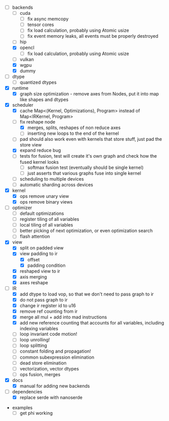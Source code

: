 - [ ] backends
  - [ ] cuda
    - [ ] fix async memcopy
    - [ ] tensor cores
    - [ ] fix load calculation, probably using Atomic usize
    - [ ] fix event memory leaks, all events must be properly destroyed
  - [ ] hip
  - [x] opencl
      - [ ] fix load calculation, probably using Atomic usize
  - [ ] vulkan
  - [x] wgpu
  - [x] dummy
- [ ] dtype
  - [ ] quantized dtypes
- [x] runtime
  - [x] graph size optimization - remove axes from Nodes, put it into map like shapes and dtypes
- [x] scheduler
  - [x] cache Map<(Kernel, Optimizations), Program> instead of Map<IRKernel, Program>
  - [ ] fix reshape node
    - [x] merges, splits, reshapes of non reduce axes
    - [ ] inserting new loops to the end of the kernel
  - [ ] pad should also work even with kernels that store stuff, just pad the store view
  - [x] expand reduce bug
  - [ ] tests for fusion, test will create it's own graph and check how the fused kernel looks
    - [ ] softmax fusion test (eventually should be single kernel)
    - [ ] just asserts that various graphs fuse into single kernel
  - [ ] scheduling to multiple devices
  - [ ] automatic sharding across devices
- [x] kernel
  - [x] ops remove unary view
  - [x] ops remove binary views
- [ ] optimizer
  - [ ] default optimizations
  - [ ] register tiling of all variables
  - [ ] local tiling of all variables
  - [ ] better picking of next optimization, or even optimization search
  - [ ] flash attention
- [x] view
  - [x] split on padded view
  - [x] view padding to ir
    - [x] offset
    - [x] padding condition
  - [x] reshaped view to ir
  - [x] axis merging
  - [x] axes reshape
- [ ] IR
  - [x] add dtype to load vop, so that we don't need to pass graph to ir
  - [x] do not pass graph to ir
  - [x] change ir register id to u16
  - [x] remove ref counting from ir
  - [x] merge all mul + add into mad instructions
  - [x] add new reference counting that accounts for all variables, including indexing variables
  - [ ] loop invariant code motion!
  - [ ] loop unrolling!
  - [ ] loop splitting
  - [ ] constant folding and propagation!
  - [ ] common subexpression elimination
  - [ ] dead store elimination
  - [ ] vectorization, vector dtypes
  - [ ] ops fusion, merges

- [x] docs
  - [x] manual for adding new backends
- [ ] dependencies
  - [x] replace serde with nanoserde

- examples
  - [ ] get phi working
